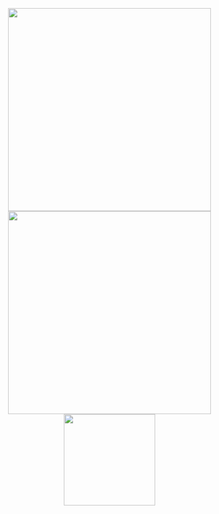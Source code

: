 <p align = "center">
  <img src = "https://github-readme-stats.vercel.app/api?username=gfsd3v&show_icons=true&theme=gruvbox&hide_border=true" width = 400>
  <img src = "https://github-readme-streak-stats.herokuapp.com?user=gfsd3v&theme=gruvbox&hide_border=true" width = 400>
  <img height="180em" src="https://github-readme-stats.vercel.app/api/top-langs/?username=gfsd3vb&layout=compact&langs_count=4&theme=gruvbox"/>
</p>
